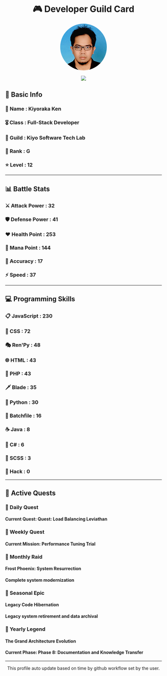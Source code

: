 <div align="center">

# 🎮 Developer Guild Card

<!-- Replace with your profile image -->
<img src="./assets/profile.png" width="150" height="150" style="border-radius: 50%"/>

![](https://komarev.com/ghpvc/?username=Kiyoraka&style=flat)
</div>

##  📌 Basic Info
### 👤 Name : Kiyoraka Ken
### 🎖️ Class : Full-Stack Developer
### 🎪 Guild : Kiyo Software Tech Lab 
### 🔰 Rank : G 
### ⭐ Level : 12

---
## 📊 Battle Stats

### ⚔️ Attack Power  : 32 
### 🛡️ Defense Power : 41 
### ❤️ Health Point  : 253 
### 🔮 Mana Point    : 144 
### 🎯 Accuracy      : 17 
### ⚡ Speed         : 37

---
## 💻 Programming Skills

### 📋 JavaScript : 230
### 🎨 CSS : 72
### 🎭 Ren'Py : 48
### 🌐 HTML : 43
### 🐘 PHP : 43
### 🗡️ Blade : 35
### 🐍 Python : 30
### 📝 Batchfile : 16
### ☕ Java : 8
### 🎯 C# : 6
### 📝 SCSS : 3
### 📝 Hack : 0

---
## 📜 Active Quests

### 🌅 Daily Quest

#### Current Quest: Quest: Load Balancing Leviathan

### 📅 Weekly Quest
#### Current Mission: Performance Tuning Trial

### 🌙 Monthly Raid
#### Frost Phoenix: System Resurrection
#### Complete system modernization

### 🌠 Seasonal Epic
#### Legacy Code Hibernation
#### Legacy system retirement and data archival

### 👑 Yearly Legend
#### The Grand Architecture Evolution
#### Current Phase: Phase 8: Documentation and Knowledge Transfer

---
<div align="center">
  This profile auto update based on time by github workflow set by the user.
</div>